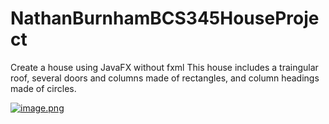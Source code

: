 # NathanBurnhamBCS345HouseProject
Create a house using JavaFX without fxml
This house includes a traingular roof, several doors and columns made of rectangles, and column headings made of circles. 


[![image.png](https://i.postimg.cc/L4ckgPyk/image.png)](https://postimg.cc/s1JGtMC1)
